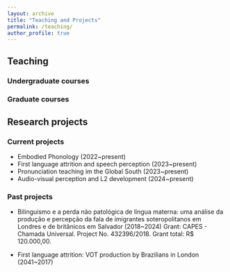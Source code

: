 ```yaml
---
layout: archive
title: "Teaching and Projects"
permalink: /teaching/
author_profile: true
---
```


## Teaching
### Undergraduate courses

### Graduate courses

## Research projects

### Current projects
- Embodied Phonology (2022~present)
- First language attrition and speech perception (2023~present)
- Pronunciation teaching im the Global South (2023~present)
- Audio-visual perception and L2 development (2024~present)

### Past projects
- Bilinguismo e a perda não patológica de língua materna: uma análise da produção e percepção da fala de imigrantes soteropolitanos em Londres e de britânicos em Salvador (2018~2024)
  Grant: CAPES - Chamada Universal. Project No. 432396/2018. Grant total: R$ 120.000,00.

- First language attrition: VOT production by Brazilians in London (2041~2017)
